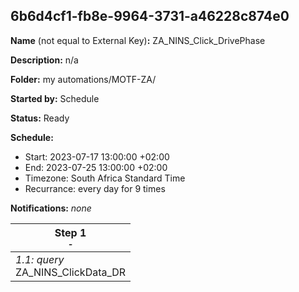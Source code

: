 ## 6b6d4cf1-fb8e-9964-3731-a46228c874e0

**Name** (not equal to External Key)**:** ZA_NINS_Click_DrivePhase

**Description:** n/a

**Folder:** my automations/MOTF-ZA/

**Started by:** Schedule

**Status:** Ready

**Schedule:**

* Start: 2023-07-17 13:00:00 +02:00
* End: 2023-07-25 13:00:00 +02:00
* Timezone: South Africa Standard Time
* Recurrance: every day for 9 times

**Notifications:** _none_


| Step 1<br>_<small>-</small>_ |
| --- |
| _1.1: query_<br>ZA_NINS_ClickData_DR |
